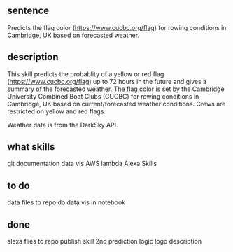 ## sentence
Predicts the flag color (https://www.cucbc.org/flag) for rowing conditions in Cambridge, UK based on forecasted weather.

## description
This skill predicts the probablity of a yellow or red flag (https://www.cucbc.org/flag) up to 72 hours in the future and gives a summary of the forecasted weather. The flag color is set by the Cambridge University Combined Boat Clubs (CUCBC) for rowing conditions in Cambridge, UK based on current/forecasted weather conditions. Crews are restricted on yellow and red flags.

Weather data is from the DarkSky API.

## what skills
git
documentation
data vis
AWS lambda
Alexa Skills

## to do
data files to repo
do data vis in notebook

## done
alexa flies to repo
publish skill
	2nd prediction logic
	logo
	description